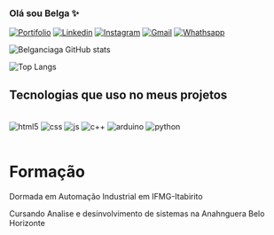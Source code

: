 ### Olá sou Belga ✨

[![Portifolio](https://img.shields.io/badge/GitHub-100000?style=for-the-badge&logo=github&logoColor=white)]()
[![Linkedin](https://img.shields.io/badge/LinkedIn-0077B5?style=for-the-badge&logo=linkedin&logoColor=white)](https://www.linkedin.com/in/thais-rodrigues-923ab920b/)
[![Instagram](https://img.shields.io/badge/Instagram-E4405F?style=for-the-badge&logo=instagram&logoColor=white)](https://www.instagram.com/ty_rodrigues_/)
[![Gmail](https://img.shields.io/badge/Gmail-D14836?style=for-the-badge&logo=gmail&logoColor=white)](thayrodrigues0308@gmail.com)
[![Whathsapp](https://img.shields.io/badge/WhatsApp-25D366?style=for-the-badge&logo=whatsapp&logoColor=white)](https://wa.me/5531986604077)

![Belganciaga GitHub stats](https://github-readme-stats.vercel.app/api?username=Belganciaga&show_icons=true&theme=dracula)

![Top Langs](https://github-readme-stats.vercel.app/api/top-langs/?username=Belganciaga&hide_progress=false)

## Tecnologias que uso no meus projetos

<div style="display: inline_block"><br/>
<img align="center" alt="html5" src="https://img.icons8.com/?size=100&id=20909&format=png&color=000000"/>
<img align="center" alt="css" src="https://img.icons8.com/?size=100&id=7gdY5qNXaKC0&format=png&color=000000"/>
<img align="center" alt="js" src="https://img.icons8.com/?size=100&id=108784&format=png&color=000000"/>
<img align="center" alt="c++" src="https://img.icons8.com/?size=100&id=TpULddJc4gTh&format=png&color=000000"/>
<img align="center" alt="arduino" src="https://img.icons8.com/?size=100&id=13444&format=png&color=000000"/>
<img align="center" alt="python" src="https://img.icons8.com/?size=100&id=13441&format=png&color=000000"/>
</div><br/>

# Formação
Dormada em Automação Industrial em IFMG-Itabirito

Cursando Analise e desinvolvimento de sistemas na Anahnguera Belo Horizonte

